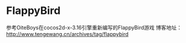 # FlappyBird
参考OiteBoys在cocos2d-x-3.16引擎重新编写的FlappyBird游戏
博客地址：http://www.tengewang.cn/archives/tag/flappybird